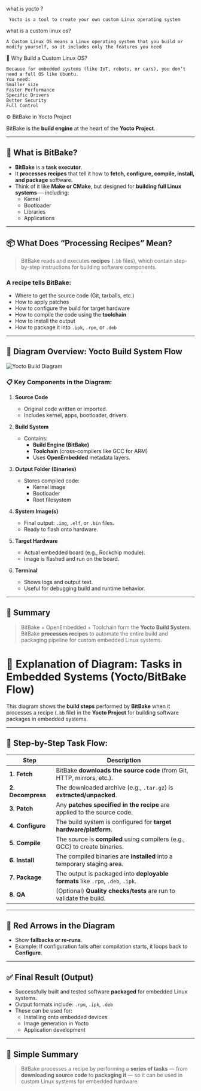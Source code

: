what is yocto ?
```
 Yocto is a tool to create your own custom Linux operating system
```
what is a custom linux os?
```
A Custom Linux OS means a Linux operating system that you build or modify yourself, so it includes only the features you need
```

🔧 Why Build a Custom Linux OS?
```
Because for embedded systems (like IoT, robots, or cars), you don’t need a full OS like Ubuntu.
You need:
Smaller size
Faster Performance
Specific Drivers
Better Security
Full Control
```


⚙️ BitBake in Yocto Project

BitBake is the **build engine** at the heart of the **Yocto Project**.

---

## 🔧 What is BitBake?

- **BitBake** is a **task executor**.
- It **processes recipes** that tell it how to **fetch, configure, compile, install, and package** software.
- Think of it like **Make or CMake**, but designed for **building full Linux systems** — including:
  - Kernel
  - Bootloader
  - Libraries
  - Applications

---

## 📦 What Does “Processing Recipes” Mean?

> BitBake reads and executes **recipes** (`.bb` files), which contain step-by-step instructions for building software components.

### A recipe tells BitBake:
- Where to get the source code (Git, tarballs, etc.)
- How to apply patches
- How to configure the build for target hardware
- How to compile the code using the **toolchain**
- How to install the output
- How to package it into `.ipk`, `.rpm`, or `.deb`

---

## 🧱 Diagram Overview: Yocto Build System Flow

![Yocto Build Diagram](Screenshot_2025-07-03_185821.png)

### 📋 Key Components in the Diagram:

1. **Source Code**
   - Original code written or imported.
   - Includes kernel, apps, bootloader, drivers.

2. **Build System**
   - Contains:
     - **Build Engine (BitBake)**
     - **Toolchain** (cross-compilers like GCC for ARM)
     - Uses **OpenEmbedded** metadata layers.

3. **Output Folder (Binaries)**
   - Stores compiled code:
     - Kernel image
     - Bootloader
     - Root filesystem

4. **System Image(s)**
   - Final output: `.img`, `.elf`, or `.bin` files.
   - Ready to flash onto hardware.

5. **Target Hardware**
   - Actual embedded board (e.g., Rockchip module).
   - Image is flashed and run on the board.

6. **Terminal**
   - Shows logs and output text.
   - Useful for debugging build and runtime behavior.

---

## 🧠 Summary

> BitBake + OpenEmbedded + Toolchain form the **Yocto Build System**.  
> BitBake **processes recipes** to automate the entire build and packaging pipeline for custom embedded Linux systems.




# 📌 Explanation of Diagram: Tasks in Embedded Systems (Yocto/BitBake Flow)

This diagram shows the **build steps** performed by **BitBake** when it processes a recipe (`.bb` file) in the **Yocto Project** for building software packages in embedded systems.

---

## 🧱 Step-by-Step Task Flow:

| Step             | Description                                                                 |
|------------------|-----------------------------------------------------------------------------|
| **1. Fetch**     | BitBake **downloads the source code** (from Git, HTTP, mirrors, etc.).     |
| **2. Decompress**| The downloaded archive (e.g., `.tar.gz`) is **extracted/unpacked**.         |
| **3. Patch**     | Any **patches specified in the recipe** are applied to the source code.     |
| **4. Configure** | The build system is configured for **target hardware/platform**.            |
| **5. Compile**   | The source is **compiled** using compilers (e.g., GCC) to create binaries.  |
| **6. Install**   | The compiled binaries are **installed** into a temporary staging area.      |
| **7. Package**   | The output is packaged into **deployable formats** like `.rpm`, `.deb`, `.ipk`. |
| **8. QA**        | (Optional) **Quality checks/tests** are run to validate the build.          |

---

## 🔁 Red Arrows in the Diagram

- Show **fallbacks or re-runs**.
- Example: If configuration fails after compilation starts, it loops back to **Configure**.

---

## ✅ Final Result (Output)

- Successfully built and tested software **packaged** for embedded Linux systems.
- Output formats include: `.rpm`, `.ipk`, `.deb`
- These can be used for:
  - Installing onto embedded devices
  - Image generation in Yocto
  - Application development

---

## 🧠 Simple Summary

> BitBake processes a recipe by performing a **series of tasks** — from **downloading source code** to **packaging it** — so it can be used in custom Linux systems for embedded hardware.


